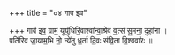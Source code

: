 +++
title = "०४ गाव इव"

+++
गाव॑ इव॒ ग्रामं॒ यूयु॑धिरि॒वाश्वा॑न्वा॒श्रेव॑ व॒त्सं सु॒मना॒ दुहा॑ना ।  
पति॑रिव जा॒याम॒भि नो॒ न्ये॑तु ध॒र्ता दि॒वः स॑वि॒ता वि॒श्ववा॑रः ॥